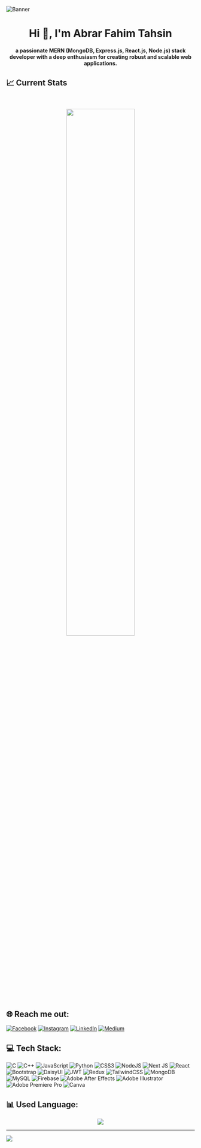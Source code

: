 ![Banner](https://i.ibb.co/W5frh8J/abrarfahimtahsin-com.png)

<h1 align="center">Hi 👋, I'm Abrar Fahim Tahsin</h1>
<h4 align="center">a passionate MERN (MongoDB, Express.js, React.js, Node.js) stack developer with a deep enthusiasm for creating robust and scalable web applications.</h4>

## :chart_with_upwards_trend: Current Stats

<br />
<p align="center" >
  <img width="60%" src="https://github-readme-streak-stats.herokuapp.com/?user=Tahsin411934&theme=dark&hide_border=false" />
</p>

<br/>

## 🌐  Reach me out:
[![Facebook](https://img.shields.io/badge/Facebook-%231877F2.svg?logo=Facebook&logoColor=white)](https://facebook.com/tazin.tanim.7) [![Instagram](https://img.shields.io/badge/Instagram-%23E4405F.svg?logo=Instagram&logoColor=white)](https://instagram.com/tahsininsta) [![LinkedIn](https://img.shields.io/badge/LinkedIn-%230077B5.svg?logo=linkedin&logoColor=white)](https://linkedin.com/in/abrar-fahim-af) [![Medium](https://img.shields.io/badge/Medium-12100E?logo=medium&logoColor=white)](https://medium.com/@@abrarfahimtasin) 

## 💻 Tech Stack:
![C](https://img.shields.io/badge/c-%2300599C.svg?style=for-the-badge&logo=c&logoColor=white) ![C++](https://img.shields.io/badge/c++-%2300599C.svg?style=for-the-badge&logo=c%2B%2B&logoColor=white) ![JavaScript](https://img.shields.io/badge/javascript-%23323330.svg?style=for-the-badge&logo=javascript&logoColor=%23F7DF1E) ![Python](https://img.shields.io/badge/python-3670A0?style=for-the-badge&logo=python&logoColor=ffdd54) ![CSS3](https://img.shields.io/badge/css3-%231572B6.svg?style=for-the-badge&logo=css3&logoColor=white) ![NodeJS](https://img.shields.io/badge/node.js-6DA55F?style=for-the-badge&logo=node.js&logoColor=white) ![Next JS](https://img.shields.io/badge/Next-black?style=for-the-badge&logo=next.js&logoColor=white) ![React](https://img.shields.io/badge/react-%2320232a.svg?style=for-the-badge&logo=react&logoColor=%2361DAFB) ![Bootstrap](https://img.shields.io/badge/bootstrap-%238511FA.svg?style=for-the-badge&logo=bootstrap&logoColor=white) ![DaisyUI](https://img.shields.io/badge/daisyui-5A0EF8?style=for-the-badge&logo=daisyui&logoColor=white) ![JWT](https://img.shields.io/badge/JWT-black?style=for-the-badge&logo=JSON%20web%20tokens) ![Redux](https://img.shields.io/badge/redux-%23593d88.svg?style=for-the-badge&logo=redux&logoColor=white) ![TailwindCSS](https://img.shields.io/badge/tailwindcss-%2338B2AC.svg?style=for-the-badge&logo=tailwind-css&logoColor=white) ![MongoDB](https://img.shields.io/badge/MongoDB-%234ea94b.svg?style=for-the-badge&logo=mongodb&logoColor=white) ![MySQL](https://img.shields.io/badge/mysql-4479A1.svg?style=for-the-badge&logo=mysql&logoColor=white) ![Firebase](https://img.shields.io/badge/firebase-a08021?style=for-the-badge&logo=firebase&logoColor=ffcd34) ![Adobe After Effects](https://img.shields.io/badge/Adobe%20After%20Effects-9999FF.svg?style=for-the-badge&logo=Adobe%20After%20Effects&logoColor=white) ![Adobe Illustrator](https://img.shields.io/badge/adobe%20illustrator-%23FF9A00.svg?style=for-the-badge&logo=adobe%20illustrator&logoColor=white) ![Adobe Premiere Pro](https://img.shields.io/badge/Adobe%20Premiere%20Pro-9999FF.svg?style=for-the-badge&logo=Adobe%20Premiere%20Pro&logoColor=white) ![Canva](https://img.shields.io/badge/Canva-%2300C4CC.svg?style=for-the-badge&logo=Canva&logoColor=white)
## 📊 Used Language:

<div align="center">
  <img src="https://github-readme-stats.vercel.app/api/top-langs/?username=Tahsin411934&theme=dark&hide_border=false&include_all_commits=true&count_private=false&layout=compact" />
</div>





---
[![](https://visitcount.itsvg.in/api?id=Tahsin411934&icon=0&color=0)](https://visitcount.itsvg.in)

<!-- Proudly created with GPRM ( https://gprm.itsvg.in ) -->
